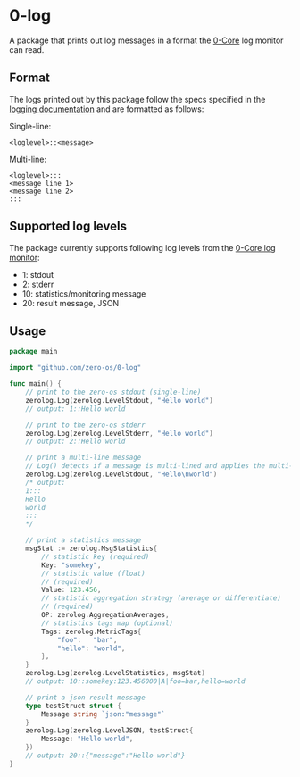 # 0-log

A package that prints out log messages in a format the [0-Core][core] log monitor can read.

## Format

The logs printed out by this package follow the specs specified in the [logging documentation][monitorFormat] and are formatted as follows:

Single-line:
```
<loglevel>::<message>
```

Multi-line:
```
<loglevel>:::
<message line 1>
<message line 2>
:::
```

## Supported log levels

The package currently supports following log levels from the [0-Core log monitor][monitorLevels]:

* 1: stdout
* 2: stderr
* 10: statistics/monitoring message
* 20: result message, JSON

## Usage

```go
package main

import "github.com/zero-os/0-log"

func main() {
    // print to the zero-os stdout (single-line)
    zerolog.Log(zerolog.LevelStdout, "Hello world")
    // output: 1::Hello world 

    // print to the zero-os stderr
    zerolog.Log(zerolog.LevelStderr, "Hello world")
    // output: 2::Hello world 

    // print a multi-line message
    // Log() detects if a message is multi-lined and applies the multi-line format if so
    zerolog.Log(zerolog.LevelStdout, "Hello\nworld")
    /* output: 
    1:::
    Hello
    world
    :::
    */

    // print a statistics message
    msgStat := zerolog.MsgStatistics{
        // statistic key (required)
        Key: "somekey",
        // statistic value (float)
        // (required)
        Value: 123.456,
        // statistic aggregation strategy (average or differentiate)
        // (required)
        OP: zerolog.AggregationAverages,
        // statistics tags map (optional)
        Tags: zerolog.MetricTags{
            "foo":   "bar",
            "hello": "world",
        },
    }
    zerolog.Log(zerolog.LevelStatistics, msgStat)
    // output: 10::somekey:123.456000|A|foo=bar,hello=world

    // print a json result message
    type testStruct struct {
        Message string `json:"message"`
    }
    zerolog.Log(zerolog.LevelJSON, testStruct{
        Message: "Hello world",
    })
    // output: 20::{"message":"Hello world"}
}
```

[core]: https://github.com/zero-os/0-core
[monitorFormat]: https://github.com/zero-os/0-core/blob/master/docs/monitoring/logging.md#message-format
[monitorLevels]: https://github.com/zero-os/0-core/blob/master/docs/monitoring/logging.md#log-levels